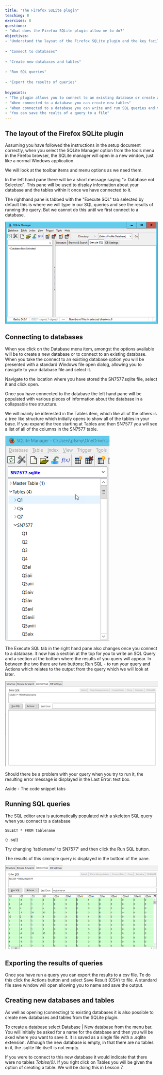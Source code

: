 ```yaml
---
title: "The Firefox SQLite plugin"
teaching: 0
exercises: 0
questions:
- "What does the Firefox SQLite plugin allow me to do?"
objectives:
- "Understand the layout of the Firefox SQLite plugin and the key facilities that it provides"

- "Connect to databases"

- "Create new databases and tables"

- "Run SQL queries"

- "Export the results of queries"

keypoints:
- "The plugin allows you to connect to an existing database or create a new database"
- "When connected to a database you can create new tables"
- "When connected to a database you can write and run SQL queries and view the results"
- "You can save the reults of a query to a file"
---
```


## The layout of the Firefox SQLite plugin 

Assuming you have followed the instructions in the setup document correctly, when you select the SQLite Manager option from the tools menu in the Firefox browser, the SQLite manager will open in a new window, just like a normal Windows application.

We will look at the toolbar items and menu options as we need them.

In the left hand pane there will be a short message saying "> Database not Selected". This pane will be used to display information about your database and the tables within it once we have connected to it.

The righthand pane is tabbed with the "Execute SQL" tab selected by default this is where we will type in our SQL queries and see the results of running the query. But we cannot do this until we first connect to a database.

![plugin initial window](../fig/SQL_02_plugin_01.png)


## Connecting to databases
When you click on the Database menu item, amongst the options available will be to create a new database or to connect to an existing database. When you take the connect to an existing database option you will be presented with a standard Windows file open dialog, allowing you to navigate to your database file and select it. 

Navigate to the location where you have stored the SN7577.sqlite file, select it and click open.

Once you have connected to the database the left hand pane will be populated with various pieces of information about the database in a collapsable tree structure. 

We will mainly be interested in the Tables item, which like all of the others is a tree like structure which initially opens to show all of the tables in your base. If you expand the tree starting at Tables and then SN7577 you will see a list of all of the columns in the SN7577 table.

![Expanded tree](../fig/SQL_02_expanded_tree.png)


The Execute SQL tab in the right hand pane also changes once you connect to a database. It now has a section at the top for you to write an SQL Query and a section at the bottom where the results of you query will appear. In between the two there are two buttons; Run SQL - to run your query and Actions which relates to the output from the query which we will look at later. 

![Execute_sql tab](../fig/SQL_02_execute_sql.png)

Should there be a problem with your query when you try to run it, the resulting error message is displayed in the Last Error: text box.

Aside - The code snippet tabs

## Running SQL queries

The SQL editor area is automatically populated with a skeleton SQL query when you connect to a database

~~~ 
SELECT * FROM tablename
~~~ 
{: .sql}

Try changing 'tablename' to SN7577' and then click the Run SQL button.

The results of this simmple query is displayed in the bottom of the pane.

![Query results](../fig/SQL_02_query_results.png)


## Exporting the results of queries

Once you have run a query you can export the results to a csv file. To do this click the Actions button and select Save Result (CSV) to file. A standard file save window will open allowing you to name and save the output.


## Creating new databases and tables

As well as opening (connecting) to existing databases it is also possible to create new databases and tables from the SQLite plugin.

To create a database select Database | New database from the menu bar. You will initially be asked for a name for the database and then you will be aked where you want to save it. It is saved as a single file with a .sqlite extension. Although the new database is empty, in that there are no tables in it, the .sqlite file itself is not empty.

If you were to connect to this new database it would indicate that there were no tables  _Tables(0)_. If you right click on Tables you will be given the option of creating a table. We will be doing this in Lesson 7.


